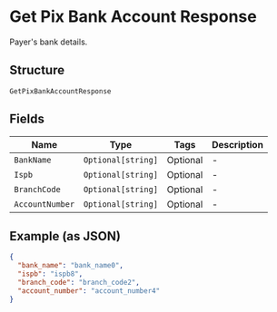 
# Get Pix Bank Account Response

Payer's bank details.

## Structure

`GetPixBankAccountResponse`

## Fields

| Name | Type | Tags | Description |
|  --- | --- | --- | --- |
| `BankName` | `Optional[string]` | Optional | - |
| `Ispb` | `Optional[string]` | Optional | - |
| `BranchCode` | `Optional[string]` | Optional | - |
| `AccountNumber` | `Optional[string]` | Optional | - |

## Example (as JSON)

```json
{
  "bank_name": "bank_name0",
  "ispb": "ispb8",
  "branch_code": "branch_code2",
  "account_number": "account_number4"
}
```

